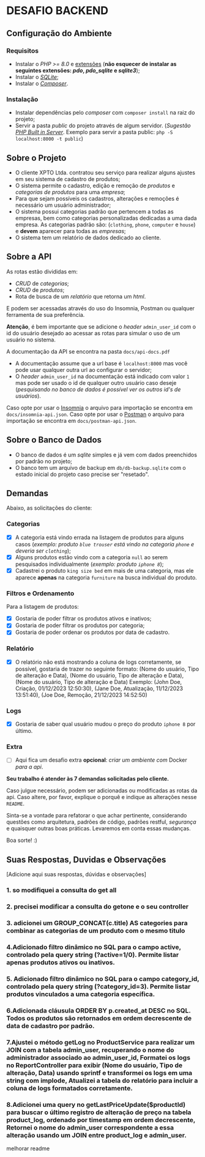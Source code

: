 # DESAFIO BACKEND

## Configuração do Ambiente

### Requisitos
- Instalar o _PHP >= 8.0_ e [extensões](https://www.php.net/manual/pt_BR/extensions.php) (**não esquecer de instalar as seguintes extensões: _pdo_, _pdo_sqlite_ e _sqlite3_**);
- Instalar o [_SQLite_](https://www.sqlite.org/index.html);
- Instalar o [_Composer_](https://getcomposer.org/).

### Instalação
- Instalar dependências pelo _composer_ com `composer install` na raiz do projeto;
- Servir a pasta _public_ do projeto através de algum servidor.
  (_Sugestão [PHP Built in Server](https://www.php.net/manual/en/features.commandline.webserver.)_. Exemplo para servir a pasta public: `php -S localhost:8000 -t public`)

## Sobre o Projeto

- O cliente XPTO Ltda. contratou seu serviço para realizar alguns ajustes em seu sistema de cadastro de produtos;
- O sistema permite o cadastro, edição e remoção de _produtos_ e _categorias de produtos_ para uma _empresa_;
- Para que sejam possíveis os cadastros, alterações e remoções é necessário um usuário administrador;
- O sistema possui categorias padrão que pertencem a todas as empresas, bem como categorias personalizadas dedicadas a uma dada empresa. As categorias padrão são: (`clothing`, `phone`, `computer` e `house`) e **devem** aparecer para todas as _empresas_;
- O sistema tem um relatório de dados dedicado ao cliente.

## Sobre a API
As rotas estão divididas em:
  -  _CRUD_ de _categorias_;
  - _CRUD_ de _produtos_;
  - Rota de busca de um _relatório_ que retorna um _html_.

E podem ser acessadas através do uso do Insomnia, Postman ou qualquer ferramenta de sua preferência.

**Atenção**, é bem importante que se adicione o _header_ `admin_user_id` com o id do usuário desejado ao acessar as rotas para simular o uso de um usuário no sistema.

A documentação da API se encontra na pasta `docs/api-docs.pdf`
  - A documentação assume que a url base é `localhost:8000` mas você pode usar qualquer outra url ao configurar o servidor;
  - O _header_ `admin_user_id` na documentação está indicado com valor `1` mas pode ser usado o id de qualquer outro usuário caso deseje (_pesquisando no banco de dados é possível ver os outros id's de usuários_).
  
Caso opte por usar o [Insomnia](https://insomnia.rest/) o arquivo para importação se encontra em `docs/insomnia-api.json`.
Caso opte por usar o [Postman](https://www.postman.com/) o arquivo para importação se encontra em `docs/postman-api.json`.

## Sobre o Banco de Dados
- O banco de dados é um _sqlite_ simples e já vem com dados preenchidos por padrão no projeto;
- O banco tem um arquivo de backup em `db/db-backup.sqlite` com o estado inicial do projeto caso precise ser "resetado".

## Demandas
Abaixo, as solicitações do cliente:

### Categorias
- [x] A categoria está vindo errada na listagem de produtos para alguns casos
  (_exemplo: produto `blue trouser` está vindo na categoria `phone` e deveria ser `clothing`_);
- [x] Alguns produtos estão vindo com a categoria `null` ao serem pesquisados individualmente (_exemplo: produto `iphone 8`_);
- [x] Cadastrei o produto `king size bed` em mais de uma categoria, mas ele aparece **apenas** na categoria `furniture` na busca individual do produto.

### Filtros e Ordenamento
Para a listagem de produtos:
- [x] Gostaria de poder filtrar os produtos ativos e inativos;
- [x] Gostaria de poder filtrar os produtos por categoria;
- [x] Gostaria de poder ordenar os produtos por data de cadastro.

### Relatório
- [x] O relatório não está mostrando a coluna de logs corretamente, se possível, gostaria de trazer no seguinte formato:
  (Nome do usuário, Tipo de alteração e Data),
  (Nome do usuário, Tipo de alteração e Data),
  (Nome do usuário, Tipo de alteração e Data)
  Exemplo:
  (John Doe, Criação, 01/12/2023 12:50:30),
  (Jane Doe, Atualização, 11/12/2023 13:51:40),
  (Joe Doe, Remoção, 21/12/2023 14:52:50)

### Logs
- [x] Gostaria de saber qual usuário mudou o preço do produto `iphone 8` por último.

### Extra
- [ ] Aqui fica um desafio extra **opcional**: _criar um ambiente com_ Docker _para a api_.

**Seu trabalho é atender às 7 demandas solicitadas pelo cliente.**

Caso julgue necessário, podem ser adicionadas ou modificadas as rotas da api. Caso altere, por favor, explique o porquê e indique as alterações nesse `README`.

Sinta-se a vontade para refatorar o que achar pertinente, considerando questões como arquitetura, padrões de código, padrões restful, _segurança_ e quaisquer outras boas práticas. Levaremos em conta essas mudanças.

Boa sorte! :)

## Suas Respostas, Duvidas e Observações
[Adicione  aqui suas respostas, dúvidas e observações]
### 1. so modifiquei a consulta do get all
### 2. precisei modificar a consulta do getone e o seu controller
### 3. adicionei um GROUP_CONCAT(c.title) AS categories para combinar as categorias de um produto com o mesmo titulo
### 4.Adicionado filtro dinâmico no SQL para o campo active, controlado pela query string (?active=1/0). Permite listar apenas produtos ativos ou inativos.
### 5. Adicionado filtro dinâmico no SQL para o campo category_id, controlado pela query string (?category_id=3). Permite listar produtos vinculados a uma categoria específica.
### 6.Adicionada cláusula ORDER BY p.created_at DESC no SQL. Todos os produtos são retornados em ordem decrescente de data de cadastro por padrão.
### 7.Ajustei o método getLog no ProductService para realizar um JOIN com a tabela admin_user, recuperando o nome do administrador associado ao admin_user_id, Formatei os logs no ReportController para exibir (Nome do usuário, Tipo de alteração, Data) usando sprintf e transformei os logs em uma string com implode, Atualizei a tabela do relatório para incluir a coluna de logs formatados corretamente.
### 8.Adicionei uma query no getLastPriceUpdate($productId) para buscar o último registro de alteração de preço na tabela product_log, ordenado por timestamp em ordem decrescente, Retornei o nome do admin_user correspondente a essa alteração usando um JOIN entre product_log e admin_user.

melhorar readme